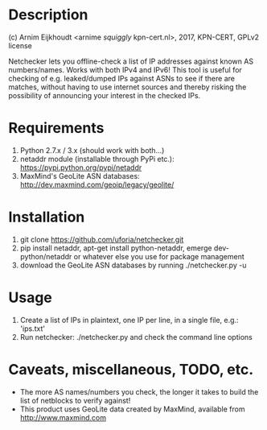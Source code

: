 # Description  

(c) Arnim Eijkhoudt \<arnime _squiggly_ kpn-cert.nl\>, 2017, KPN-CERT, GPLv2 license
  
Netchecker lets you offline-check a list of IP addresses against known AS numbers/names. Works with both IPv4 and IPv6! This tool is useful
for checking of e.g. leaked/dumped IPs against ASNs to see if there are matches, without having to use internet sources and thereby risking
the possibility of announcing your interest in the checked IPs.

# Requirements  
  
1) Python 2.7.x / 3.x (should work with both...)
2) netaddr module (installable through PyPi etc.): https://pypi.python.org/pypi/netaddr
3) MaxMind's GeoLite ASN databases: http://dev.maxmind.com/geoip/legacy/geolite/
  
# Installation  
  
1) git clone https://github.com/uforia/netchecker.git
2) pip install netaddr, apt-get install python-netaddr, emerge dev-python/netaddr or whatever else you use for package management
3) download the GeoLite ASN databases by running ./netchecker.py -u

# Usage  
  
1) Create a list of IPs in plaintext, one IP per line, in a single file, e.g.: 'ips.txt'
2) Run netchecker: ./netchecker.py and check the command line options

# Caveats, miscellaneous, TODO, etc.  
  
- The more AS names/numbers you check, the longer it takes to build the list of netblocks to verify against!
- This product uses GeoLite data created by MaxMind, available from http://www.maxmind.com